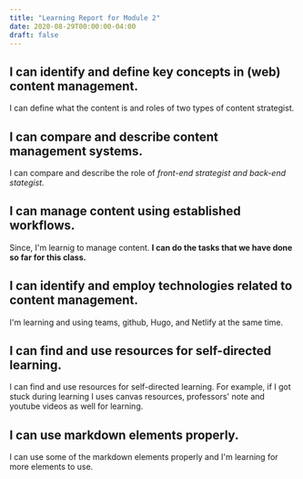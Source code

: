 ```yaml
---
title: "Learning Report for Module 2"
date: 2020-08-29T00:00:00-04:00
draft: false
---
```


I can identify and define key concepts in (web) content management.
-------------------------------------------------------------------
I can define what the content is and roles of two types of content strategist. 

I can compare and describe content management systems.
------------------------------------------------------
I can compare and describe the role of *front-end strategist and back-end stategist.*

I can manage content using established workflows.
-------------------------------------------------
Since, I'm learnig to manage content. **I can do the tasks that we have done so far for this class.**

I can identify and employ technologies related to content management.
---------------------------------------------------------------------
I'm learning and using teams, github, Hugo, and Netlify at the same time.

I can find and use resources for self-directed learning.
--------------------------------------------------------
I can find and use resources for self-directed learning. For example, if I got
stuck during learning I uses canvas resources, professors' note and youtube videos as well for learning.

I can use markdown elements properly.
-------------------------------------
I can use some of the markdown elements properly and I'm learning for more elements to use.


